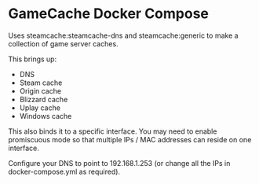 # GameCache Docker Compose

Uses steamcache:steamcache-dns and steamcache:generic to make a collection of game server caches.

This brings up:

* DNS
* Steam cache
* Origin cache
* Blizzard cache
* Uplay cache
* Windows cache

This also binds it to a specific interface. You may need to enable promiscuous mode so that multiple IPs / MAC addresses can reside on one interface.

Configure your DNS to point to 192.168.1.253 (or change all the IPs in docker-compose.yml as required).
